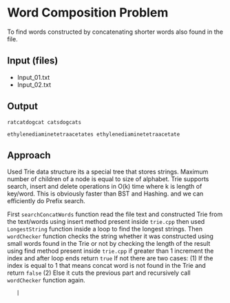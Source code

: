 # Word Composition Problem

To find words constructed by concatenating shorter words also found in the file.

## Input (files)

- Input_01.txt
- Input_02.txt

## Output

```
ratcatdogcat catsdogcats

ethylenediaminetetraacetates ethylenediaminetetraacetate
```

## Approach

Used Trie data structure its a special tree that stores strings. Maximum number of children of a node is equal to size of alphabet. Trie supports search, insert and delete operations in O(k) time where k is length of key/word. This is obviously faster than BST and Hashing. and we can efficiently do Prefix search.

First `searchConcatWords` function read the file text and constructed Trie from the text/words using insert method present inside `trie.cpp` then used `LongestString` function inside a loop to find the longest strings. Then `wordChecker` function checks the string whether it was constructed using small words found in the Trie or not by checking the length of the result using find method present inside `trie.cpp` if greater than 1 increment the index and after loop ends return `true` If not there are two cases: (1) If the index is equal to 1 that means concat word is not found in the Trie and return `false` (2) Else it cuts the previous part and recursively call `wordChecker` function again.

       |